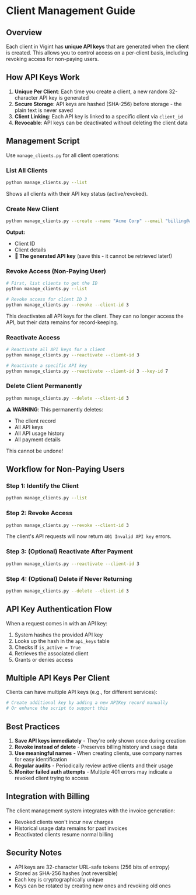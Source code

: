 # Client Management Guide

## Overview

Each client in Vigint has **unique API keys** that are generated when the client is created. This allows you to control access on a per-client basis, including revoking access for non-paying users.

## How API Keys Work

1. **Unique Per Client**: Each time you create a client, a new random 32-character API key is generated
2. **Secure Storage**: API keys are hashed (SHA-256) before storage - the plain text is never saved
3. **Client Linking**: Each API key is linked to a specific client via `client_id`
4. **Revocable**: API keys can be deactivated without deleting the client data

## Management Script

Use `manage_clients.py` for all client operations:

### List All Clients

```bash
python manage_clients.py --list
```

Shows all clients with their API key status (active/revoked).

### Create New Client

```bash
python manage_clients.py --create --name "Acme Corp" --email "billing@acme.com"
```

**Output:**
- Client ID
- Client details
- **🔑 The generated API key** (save this - it cannot be retrieved later!)

### Revoke Access (Non-Paying User)

```bash
# First, list clients to get the ID
python manage_clients.py --list

# Revoke access for client ID 3
python manage_clients.py --revoke --client-id 3
```

This deactivates all API keys for the client. They can no longer access the API, but their data remains for record-keeping.

### Reactivate Access

```bash
# Reactivate all API keys for a client
python manage_clients.py --reactivate --client-id 3

# Reactivate a specific API key
python manage_clients.py --reactivate --client-id 3 --key-id 7
```

### Delete Client Permanently

```bash
python manage_clients.py --delete --client-id 3
```

**⚠️ WARNING**: This permanently deletes:
- The client record
- All API keys
- All API usage history
- All payment details

This cannot be undone!

## Workflow for Non-Paying Users

### Step 1: Identify the Client
```bash
python manage_clients.py --list
```

### Step 2: Revoke Access
```bash
python manage_clients.py --revoke --client-id 3
```

The client's API requests will now return `401 Invalid API key` errors.

### Step 3: (Optional) Reactivate After Payment
```bash
python manage_clients.py --reactivate --client-id 3
```

### Step 4: (Optional) Delete if Never Returning
```bash
python manage_clients.py --delete --client-id 3
```

## API Key Authentication Flow

When a request comes in with an API key:

1. System hashes the provided API key
2. Looks up the hash in the `api_keys` table
3. Checks if `is_active = True`
4. Retrieves the associated client
5. Grants or denies access

## Multiple API Keys Per Client

Clients can have multiple API keys (e.g., for different services):

```bash
# Create additional key by adding a new APIKey record manually
# Or enhance the script to support this
```

## Best Practices

1. **Save API keys immediately** - They're only shown once during creation
2. **Revoke instead of delete** - Preserves billing history and usage data
3. **Use meaningful names** - When creating clients, use company names for easy identification
4. **Regular audits** - Periodically review active clients and their usage
5. **Monitor failed auth attempts** - Multiple 401 errors may indicate a revoked client trying to access

## Integration with Billing

The client management system integrates with the invoice generation:

- Revoked clients won't incur new charges
- Historical usage data remains for past invoices
- Reactivated clients resume normal billing

## Security Notes

- API keys are 32-character URL-safe tokens (256 bits of entropy)
- Stored as SHA-256 hashes (not reversible)
- Each key is cryptographically unique
- Keys can be rotated by creating new ones and revoking old ones
